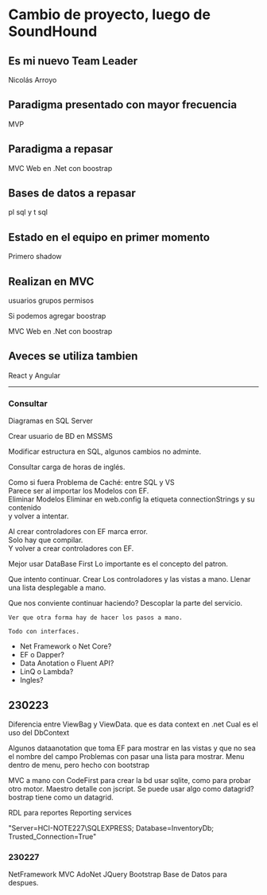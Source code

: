 # Cambio de proyecto, luego de SoundHound

## Es mi nuevo Team Leader

Nicolás Arroyo

## Paradigma presentado con mayor frecuencia 

MVP

## Paradigma a repasar

MVC Web en .Net con boostrap

## Bases de datos a repasar

pl sql y t sql

## Estado en el equipo en primer momento

Primero shadow  

## Realizan en MVC

usuarios grupos permisos

Si podemos agregar boostrap

MVC Web en .Net con boostrap

## Aveces se utiliza tambien

React y Angular

---

### Consultar

Diagramas en SQL Server

Crear usuario de BD en MSSMS

Modificar estructura en SQL, algunos cambios no adminte.

Consultar carga de horas de inglés.

Como si fuera Problema de Caché: entre SQL y VS  
    Parece ser al importar los Modelos con EF.  
        Eliminar Modelos 
        Eliminar en web.config la etiqueta connectionStrings y su contenido  
        y volver a intentar.  

Al crear controladores con EF marca error.  
    Solo hay que compilar.  
    Y volver a crear controladores con EF.  


Mejor usar DataBase First
Lo importante es el concepto del patron.


Que intento continuar.
Crear Los controladores y las vistas a mano.
    Llenar una lista desplegable a mano.

Que nos conviente continuar haciendo?
    Descoplar la parte del servicio.

    Ver que otra forma hay de hacer los pasos a mano.

    Todo con interfaces. 


- Net Framework o Net Core?
- EF o Dapper?
- Data Anotation o Fluent API?
- LinQ o Lambda?
- Ingles?

## 230223

Diferencia entre ViewBag y ViewData.
que es data context en .net
    Cual es el uso del DbContext


Algunos dataanotation que toma EF para mostrar en las vistas y que no sea el nombre del campo
Problemas con pasar una lista para mostrar.
Menu dentro de menu, pero hecho con bootstrap


MVC a mano con CodeFirst para crear la bd
usar sqlite, como para probar otro motor.
Maestro detalle con jscript. Se puede usar algo como datagrid?
    bostrap tiene como un datagrid.

RDL para reportes
    Reporting services


"Server=HCI-NOTE227\\SQLEXPRESS; Database=InventoryDb; Trusted_Connection=True"



### 230227

NetFramework MVC
AdoNet
JQuery
Bootstrap
Base de Datos para despues.

